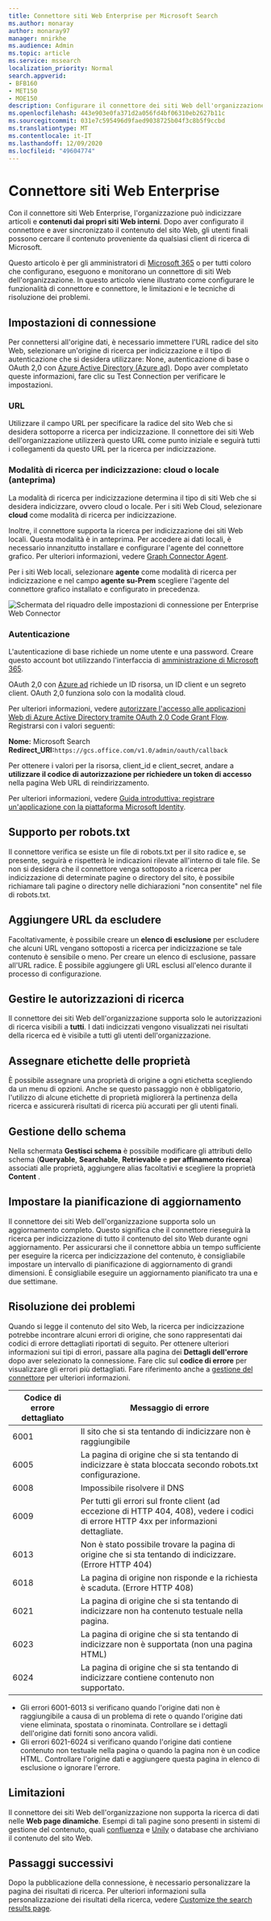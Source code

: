 ```yaml
---
title: Connettore siti Web Enterprise per Microsoft Search
ms.author: monaray
author: monaray97
manager: mnirkhe
ms.audience: Admin
ms.topic: article
ms.service: mssearch
localization_priority: Normal
search.appverid:
- BFB160
- MET150
- MOE150
description: Configurare il connettore dei siti Web dell'organizzazione per Microsoft Search
ms.openlocfilehash: 443e903e0fa371d2a056fd4bf06310eb2627b11c
ms.sourcegitcommit: 031e7c595496d9faed9038725b04f3c8b5f9ccbd
ms.translationtype: MT
ms.contentlocale: it-IT
ms.lasthandoff: 12/09/2020
ms.locfileid: "49604774"
---
```

<!-- markdownlint-disable no-inline-html -->
# <a name="enterprise-websites-connector"></a>Connettore siti Web Enterprise

Con il connettore siti Web Enterprise, l'organizzazione può indicizzare articoli e **contenuti dai propri siti Web interni**. Dopo aver configurato il connettore e aver sincronizzato il contenuto del sito Web, gli utenti finali possono cercare il contenuto proveniente da qualsiasi client di ricerca di Microsoft.

Questo articolo è per gli amministratori di [Microsoft 365](https://www.microsoft.com/microsoft-365) o per tutti coloro che configurano, eseguono e monitorano un connettore di siti Web dell'organizzazione. In questo articolo viene illustrato come configurare le funzionalità di connettore e connettore, le limitazioni e le tecniche di risoluzione dei problemi.  

## <a name="connection-settings"></a>Impostazioni di connessione

Per connettersi all'origine dati, è necessario immettere l'URL radice del sito Web, selezionare un'origine di ricerca per indicizzazione e il tipo di autenticazione che si desidera utilizzare: None, autenticazione di base o OAuth 2,0 con [Azure Active Directory (Azure ad)](https://docs.microsoft.com/azure/active-directory/). Dopo aver completato queste informazioni, fare clic su Test Connection per verificare le impostazioni.

### <a name="url"></a>URL

Utilizzare il campo URL per specificare la radice del sito Web che si desidera sottoporre a ricerca per indicizzazione. Il connettore dei siti Web dell'organizzazione utilizzerà questo URL come punto iniziale e seguirà tutti i collegamenti da questo URL per la ricerca per indicizzazione.

### <a name="crawl-mode-cloud-or-on-premises-preview"></a>Modalità di ricerca per indicizzazione: cloud o locale (anteprima)

La modalità di ricerca per indicizzazione determina il tipo di siti Web che si desidera indicizzare, ovvero cloud o locale. Per i siti Web Cloud, selezionare **cloud** come modalità di ricerca per indicizzazione.

Inoltre, il connettore supporta la ricerca per indicizzazione dei siti Web locali. Questa modalità è in anteprima. Per accedere ai dati locali, è necessario innanzitutto installare e configurare l'agente del connettore grafico. Per ulteriori informazioni, vedere [Graph Connector Agent](https://docs.microsoft.com/microsoftsearch/on-prem-agent).

Per i siti Web locali, selezionare **agente** come modalità di ricerca per indicizzazione e nel campo **agente su-Prem** scegliere l'agente del connettore grafico installato e configurato in precedenza.  

![Schermata del riquadro delle impostazioni di connessione per Enterprise Web Connector](media/enterprise-web-connector/connectors-enterpriseweb-settings.png)

### <a name="authentication"></a>Autenticazione

L'autenticazione di base richiede un nome utente e una password. Creare questo account bot utilizzando l'interfaccia di [amministrazione di Microsoft 365](https://admin.microsoft.com).

OAuth 2,0 con [Azure ad](https://docs.microsoft.com/azure/active-directory/) richiede un ID risorsa, un ID client e un segreto client. OAuth 2,0 funziona solo con la modalità cloud.

Per ulteriori informazioni, vedere [autorizzare l'accesso alle applicazioni Web di Azure Active Directory tramite OAuth 2,0 Code Grant Flow](https://docs.microsoft.com/azure/active-directory/develop/v1-protocols-oauth-code). Registrarsi con i valori seguenti:

**Nome:** Microsoft Search <br/>
**Redirect_URI:**`https://gcs.office.com/v1.0/admin/oauth/callback`

Per ottenere i valori per la risorsa, client_id e client_secret, andare a **utilizzare il codice di autorizzazione per richiedere un token di accesso** nella pagina Web URL di reindirizzamento.

Per ulteriori informazioni, vedere [Guida introduttiva: registrare un'applicazione con la piattaforma Microsoft Identity](https://docs.microsoft.com/azure/active-directory/develop/quickstart-register-app).

## <a name="support-for-robotstxt"></a>Supporto per robots.txt

Il connettore verifica se esiste un file di robots.txt per il sito radice e, se presente, seguirà e rispetterà le indicazioni rilevate all'interno di tale file. Se non si desidera che il connettore venga sottoposto a ricerca per indicizzazione di determinate pagine o directory del sito, è possibile richiamare tali pagine o directory nelle dichiarazioni "non consentite" nel file di robots.txt.

## <a name="add-urls-to-exclude"></a>Aggiungere URL da escludere

Facoltativamente, è possibile creare un **elenco di esclusione** per escludere che alcuni URL vengano sottoposti a ricerca per indicizzazione se tale contenuto è sensibile o meno. Per creare un elenco di esclusione, passare all'URL radice. È possibile aggiungere gli URL esclusi all'elenco durante il processo di configurazione.

## <a name="manage-search-permissions"></a>Gestire le autorizzazioni di ricerca

Il connettore dei siti Web dell'organizzazione supporta solo le autorizzazioni di ricerca visibili a **tutti**. I dati indicizzati vengono visualizzati nei risultati della ricerca ed è visibile a tutti gli utenti dell'organizzazione.

## <a name="assign-property-labels"></a>Assegnare etichette delle proprietà

È possibile assegnare una proprietà di origine a ogni etichetta scegliendo da un menu di opzioni. Anche se questo passaggio non è obbligatorio, l'utilizzo di alcune etichette di proprietà migliorerà la pertinenza della ricerca e assicurerà risultati di ricerca più accurati per gli utenti finali.

## <a name="manage-schema"></a>Gestione dello schema

Nella schermata **Gestisci schema** è possibile modificare gli attributi dello schema (**Queryable**, **Searchable**, **Retrievable** e **per affinamento ricerca**) associati alle proprietà, aggiungere alias facoltativi e scegliere la proprietà **Content** .

## <a name="set-the-refresh-schedule"></a>Impostare la pianificazione di aggiornamento

Il connettore dei siti Web dell'organizzazione supporta solo un aggiornamento completo. Questo significa che il connettore rieseguirà la ricerca per indicizzazione di tutto il contenuto del sito Web durante ogni aggiornamento. Per assicurarsi che il connettore abbia un tempo sufficiente per eseguire la ricerca per indicizzazione del contenuto, è consigliabile impostare un intervallo di pianificazione di aggiornamento di grandi dimensioni. È consigliabile eseguire un aggiornamento pianificato tra una e due settimane.

## <a name="troubleshooting"></a>Risoluzione dei problemi

Quando si legge il contenuto del sito Web, la ricerca per indicizzazione potrebbe incontrare alcuni errori di origine, che sono rappresentati dai codici di errore dettagliati riportati di seguito. Per ottenere ulteriori informazioni sui tipi di errori, passare alla pagina dei **Dettagli dell'errore** dopo aver selezionato la connessione. Fare clic sul **codice di errore** per visualizzare gli errori più dettagliati. Fare riferimento anche a [gestione del connettore](https://docs.microsoft.com/microsoftsearch/manage-connector) per ulteriori informazioni.

 Codice di errore dettagliato | Messaggio di errore
 --- | ---
 6001 | Il sito che si sta tentando di indicizzare non è raggiungibile
 6005 | La pagina di origine che si sta tentando di indicizzare è stata bloccata secondo robots.txt configurazione.
 6008 | Impossibile risolvere il DNS
 6009 | Per tutti gli errori sul fronte client (ad eccezione di HTTP 404, 408), vedere i codici di errore HTTP 4xx per informazioni dettagliate.
 6013 | Non è stato possibile trovare la pagina di origine che si sta tentando di indicizzare. (Errore HTTP 404)
 6018 | La pagina di origine non risponde e la richiesta è scaduta. (Errore HTTP 408)
 6021 | La pagina di origine che si sta tentando di indicizzare non ha contenuto testuale nella pagina.
 6023 | La pagina di origine che si sta tentando di indicizzare non è supportata (non una pagina HTML)
 6024 | La pagina di origine che si sta tentando di indicizzare contiene contenuto non supportato.

* Gli errori 6001-6013 si verificano quando l'origine dati non è raggiungibile a causa di un problema di rete o quando l'origine dati viene eliminata, spostata o rinominata. Controllare se i dettagli dell'origine dati forniti sono ancora validi.
* Gli errori 6021-6024 si verificano quando l'origine dati contiene contenuto non testuale nella pagina o quando la pagina non è un codice HTML. Controllare l'origine dati e aggiungere questa pagina in elenco di esclusione o ignorare l'errore.

## <a name="limitations"></a>Limitazioni

Il connettore dei siti Web dell'organizzazione non supporta la ricerca di dati nelle **Web page dinamiche**. Esempi di tali pagine sono presenti in sistemi di gestione del contenuto, quali [confluenza](https://www.atlassian.com/software/confluence) e [Unily](https://www.unily.com/) o database che archiviano il contenuto del sito Web.

## <a name="next-steps"></a>Passaggi successivi

Dopo la pubblicazione della connessione, è necessario personalizzare la pagina dei risultati di ricerca. Per ulteriori informazioni sulla personalizzazione dei risultati della ricerca, vedere [Customize the search results page](https://docs.microsoft.com/microsoftsearch/configure-connector#next-steps-customize-the-search-results-page).

